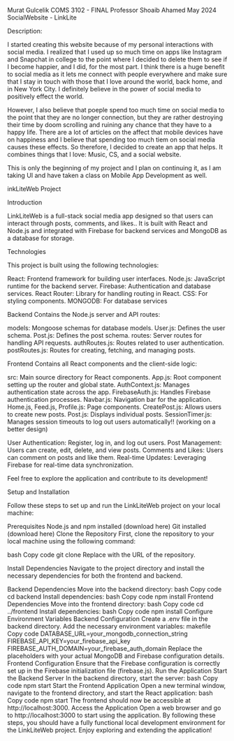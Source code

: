 Murat Gulcelik 
COMS 3102 - FINAL 
Professor Shoaib Ahamed
May 2024
SocialWebsite - LinkLite

Description: 

I started creating this website because of my personal interactions with social media. I realized that I used up so much time on apps like Instagram and Snapchat in college to the point where I decided to delete them to see if I become happier, and I did, for the most part. I think there is a huge benefit to social media as it lets me connect with people everywhere and make sure that I stay in touch with those that I love around the world, back home, and in New York City. I definitely believe in the power of social media to positively effect the world. 

However, I also believe that poeple spend too much time on social media to the point that they are no longer connection, but they are rather destroying their time by doom scrolling and ruining any chance that they have to a happy life. There are a lot of articles on the affect that mobile devices have on happiness and I believe that spending too much tiem on social media causes these effects. So therefore, I decided to create an app that helps. It combines things that I love: Music, CS, and a social website. 

This is only the beginning of my project and I plan on continuing it, as I am taking UI and have taken a class on Mobile App Development as well. 


inkLiteWeb Project

Introduction

LinkLiteWeb is a full-stack social media app designed so that users can interact through posts, comments, and likes.. It is built with React and Node.js and integrated with Firebase for backend services and MongoDB as a database for storage. 

Technologies

This project is built using the following technologies:

React: Frontend framework for building user interfaces.
Node.js: JavaScript runtime for the backend server.
Firebase: Authentication and database services.
React Router: Library for handling routing in React.
CSS: For styling components.
MONGODB: For database services

Backend
Contains the Node.js server and API routes:

models: Mongoose schemas for database models.
User.js: Defines the user schema.
Post.js: Defines the post schema.
routes: Server routes for handling API requests.
authRoutes.js: Routes related to user authentication.
postRoutes.js: Routes for creating, fetching, and managing posts.

Frontend
Contains all React components and the client-side logic:

src: Main source directory for React components.
App.js: Root component setting up the router and global state.
AuthContext.js: Manages authentication state across the app.
FirebaseAuth.js: Handles Firebase authentication processes.
Navbar.js: Navigation bar for the application.
Home.js, Feed.js, Profile.js: Page components.
CreatePost.js: Allows users to create new posts.
Post.js: Displays individual posts.
SessionTimer.js: Manages session timeouts to log out users automatically!! (working on a better design)

User Authentication: Register, log in, and log out users.
Post Management: Users can create, edit, delete, and view posts.
Comments and Likes: Users can comment on posts and like them.
Real-time Updates: Leveraging Firebase for real-time data synchronization.

Feel free to explore the application and contribute to its development!










Setup and Installation

Follow these steps to set up and run the LinkLiteWeb project on your local machine:

Prerequisites
Node.js and npm installed (download here)
Git installed (download here)
Clone the Repository
First, clone the repository to your local machine using the following command:

bash
Copy code
git clone <repository-url>
Replace <repository-url> with the URL of the repository.

Install Dependencies
Navigate to the project directory and install the necessary dependencies for both the frontend and backend.

Backend Dependencies
Move into the backend directory:
bash
Copy code
cd backend
Install dependencies:
bash
Copy code
npm install
Frontend Dependencies
Move into the frontend directory:
bash
Copy code
cd ../frontend
Install dependencies:
bash
Copy code
npm install
Configure Environment Variables
Backend Configuration
Create a .env file in the backend directory.
Add the necessary environment variables:
makefile
Copy code
DATABASE_URL=your_mongodb_connection_string
FIREBASE_API_KEY=your_firebase_api_key
FIREBASE_AUTH_DOMAIN=your_firebase_auth_domain
Replace the placeholders with your actual MongoDB and Firebase configuration details.
Frontend Configuration
Ensure that the Firebase configuration is correctly set up in the Firebase initialization file (firebase.js).
Run the Application
Start the Backend Server
In the backend directory, start the server:
bash
Copy code
npm start
Start the Frontend Application
Open a new terminal window, navigate to the frontend directory, and start the React application:
bash
Copy code
npm start
The frontend should now be accessible at http://localhost:3000.
Access the Application
Open a web browser and go to http://localhost:3000 to start using the application.
By following these steps, you should have a fully functional local development environment for the LinkLiteWeb project. Enjoy exploring and extending the application!
